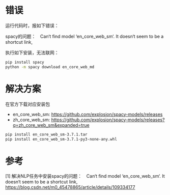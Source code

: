 # 错误

运行代码时，报如下错误：

spacy的问题：　Can‘t find model ‘en_core_web_sm‘. 
It doesn‘t seem to be a shortcut link,

执行如下安装，无法联网：

```bash
pip install spacy
python -m spacy download en_core_web_md
```

# 解决方案

在官方下载对应安装包
- en_core_web_sm: https://github.com/explosion/spacy-models/releases
- zh_core_web_sm: https://github.com/explosion/spacy-models/releases?q=zh_core_web_sm&expanded=true


```bash
pip install en_core_web_sm-3.7.1.tar
pip install en_core_web_sm-3.7.1-py3-none-any.whl
```

# 参考

[1] 解决NLP任务中安装spacy的问题：　Can‘t find model ‘en_core_web_sm‘. It doesn‘t seem to be a shortcut link, 
    https://blog.csdn.net/m0_45478865/article/details/109334177